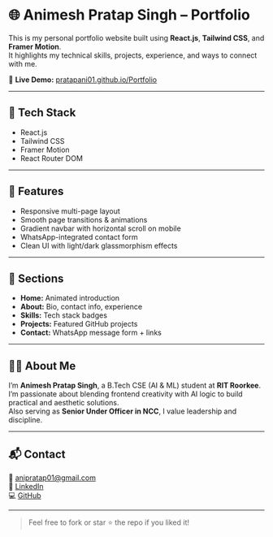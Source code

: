 # 🌐 Animesh Pratap Singh – Portfolio

This is my personal portfolio website built using **React.js**, **Tailwind CSS**, and **Framer Motion**.  
It highlights my technical skills, projects, experience, and ways to connect with me.

🔗 **Live Demo:** [pratapani01.github.io/Portfolio](https://pratapani01.github.io/Portfolio)

---

## 🚀 Tech Stack
- React.js
- Tailwind CSS
- Framer Motion
- React Router DOM

---

## 📌 Features
- Responsive multi-page layout
- Smooth page transitions & animations
- Gradient navbar with horizontal scroll on mobile
- WhatsApp-integrated contact form
- Clean UI with light/dark glassmorphism effects

---

## 📁 Sections
- **Home:** Animated introduction
- **About:** Bio, contact info, experience
- **Skills:** Tech stack badges
- **Projects:** Featured GitHub projects
- **Contact:** WhatsApp message form + links

---

## 🧑‍💻 About Me
I’m **Animesh Pratap Singh**, a B.Tech CSE (AI & ML) student at **RIT Roorkee**.  
I’m passionate about blending frontend creativity with AI logic to build practical and aesthetic solutions.  
Also serving as **Senior Under Officer in NCC**, I value leadership and discipline.

---

## 📬 Contact
📧 [anipratap01@gmail.com](mailto:anipratap01@gmail.com)  
🔗 [LinkedIn](https://linkedin.com/in/animesh-pratap-singh-1977ba29a)  
💻 [GitHub](https://github.com/pratapani01)

---

> Feel free to fork or star ⭐ the repo if you liked it!

